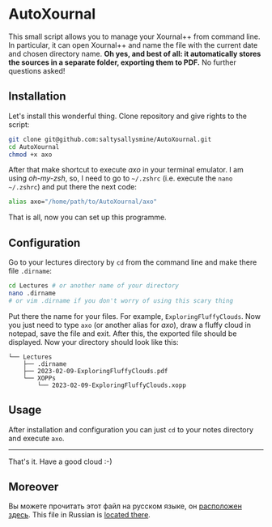 # AutoXournal

This small script allows you to manage your Xournal++ from command line. In particular, it can open Xournal++ and name the file with the current date and chosen directory name. **Oh yes, and best of all: it automatically stores the sources in a separate folder, exporting them to PDF.** No further questions asked!

## Installation
Let's install this wonderful thing. Clone repository and give rights to the script: 
```bash
git clone git@github.com:saltysallysmine/AutoXournal.git
cd AutoXournal
chmod +x axo
```
After that make shortcut to execute _axo_ in your terminal emulator. I am using _oh-my-zsh_, so, I need to go to `~/.zshrc` (i.e. execute the `nano ~/.zshrc`) and put there the next code:
```bash
alias axo="/home/path/to/AutoXournal/axo"
```
That is all, now you can set up this programme.

## Configuration
Go to your lectures directory by `cd` from the command line and make there file `.dirname`:
```bash
cd Lectures # or another name of your directory
nano .dirname
# or vim .dirname if you don't worry of using this scary thing
```
Put there the name for your files. For example, `ExploringFluffyClouds`. Now you just need to type `axo` (or another alias for _axo_), draw a fluffy cloud in notepad, save the file and exit. After this, the exported file should be displayed. Now your directory should look like this:
```
└── Lectures
    ├── .dirname
    ├── 2023-02-09-ExploringFluffyClouds.pdf
    └── XOPPs
        └── 2023-02-09-ExploringFluffyClouds.xopp
```
## Usage
After installation and configuration you can just `cd` to your notes directory and execute `axo`.

---

That's it. Have a good cloud :-)

## Moreover
Вы можете прочитать этот файл на русском языке, он [расположен здесь](https://github.com/saltysallysmine/AutoXournal/blob/main/ruREADME.md). This file in Russian is [located there](https://github.com/saltysallysmine/AutoXournal/blob/main/ruREADME.md).

